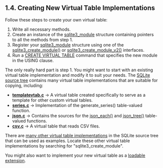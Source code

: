 ## 1\.4\. Creating New Virtual Table Implementations


Follow these steps to create your own virtual table:






1. Write all necessary methods.
2. Create an instance of the [sqlite3\_module](c3ref/module.html) structure containing pointers
 to all the methods from step 1\.
3. Register your [sqlite3\_module](c3ref/module.html) structure using one of the
 [sqlite3\_create\_module()](c3ref/create_module.html) or [sqlite3\_create\_module\_v2()](c3ref/create_module.html) interfaces.
4. Run a [CREATE VIRTUAL TABLE](lang_createvtab.html) command that specifies the new module in 
 the USING clause.


The only really hard part is step 1\. You might want to start with an 
existing virtual table implementation and modify it to suit your needs.
The [SQLite source tree](https://sqlite.org/src/dir?ci=trunk&type=tree)
contains many virtual table implementations that are suitable for copying,
including:






* **[templatevtab.c](https://sqlite.org/src/file/ext/misc/templatevtab.c)**
→ A virtual table created specifically to serve as a template for
other custom virtual tables.
* **[series.c](https://sqlite.org/src/file/ext/misc/series.c)**
→ Implementation of the generate\_series() table\-valued function.
* **[json.c](https://sqlite.org/src/file/src/json.c)** →
Contains the sources for the [json\_each()](json1.html#jeach) and [json\_tree()](json1.html#jtree) table\-valued
functions.
* **[csv.c](https://sqlite.org/src/file/ext/misc/csv.c)** →
A virtual table that reads CSV files.


There are [many other virtual table implementations](vtablist.html)
in the SQLite source tree that can be used as examples. Locate 
these other virtual table implementations by searching 
for "sqlite3\_create\_module".



You might also want to implement your new virtual table as a 
[loadable extension](loadext.html).



